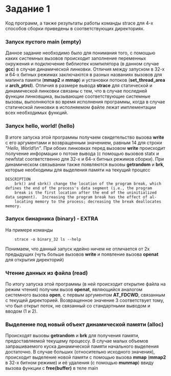 # Задание 1
Код программ, а также результаты работы команды strace для 4-х способов сборки приведены в соответствующих директориях.

### Запуск пустого main (empty)
Данное задание необходимо было для понимания того, с помощью каких системных вызовов происходит заполнение переменных окружения и подключение библиотек компилятора (в данном случае **gcc**) в случае динамической линковки. Отличия между запуском в 32-х и 64-х битных режимах заключаются в разных названиях вызовов для мапинга памяти (**mmap2** и **mmap**) и установки потоков (**set_thread_areа** и **arch_ptrcl**). Отличия в размере вывода **strace** для статической и динамической линковки связаны с тем, что в случае последней функции линковщика, вызывающие соответствующие системные вызовы, выполняются во время исполнения программы, когда в случае статической линковки в исполняемом файле лежат имплементации всех необходимых функций. 

### Запуск hello, world! (hello)
В итоге запуска этой программы получаем свидетельство вызова **write** c его аргументами и возвращенным значением, равным 14 для строки *"Hello, World!\n"*. При обоих линковках перед вызовом **write** происходит получение информации о потоке вывода (с помощью вызовов statx и newfstat соответственно для 32-х и 64-х битных режимов сборки). При динамическом связывании также появляются вызовы **getrandom** и **brk**, которые необходимы для выделения памяти на текущий процесс
```
DESCRIPTION
    brk() and sbrk() change the location of the program break, which defines the end of the process's data segment (i.e., the program
    break is the first location after the end of the uninitialized data segment).  Increasing the program break has the effect of al‐
    locating memory to the process; decreasing the break deallocates memory.
```

### Запуск бинарника (binary) - EXTRA
На примере команды
```
    strace -o binary_32 ls --help
```
Понимаем, что данный запуск идейно ничем не отличается от 2х предыдущих (чуть больше вызовов **write** и появление вызова **openat** для открытия директорий)

### Чтение данных из файла (read)
По итогу запуска этой программы (в ней происходит открытие файла на режим чтения) получим вызов **openat**, являющийся аналогом системного вызова **open**, c первым аргументом **AT_FDCWD**, связанным с текущей директорией. Возвращенное значение 3 соответствует тому, что был открыт поток, не связанный со стандартными выводом и вводом (1 и 2).

### Выделение под новый объект динамической памяти (alloc)
Происходят вызовы **getrandom** и **brk** для получения памяти, предоставляемой текущему процессу. В случае малых объемов запрашиваемого куска динамической памяти начального выделения достаточно. В случае больших (относительно исходного значения), происходит выделение новой памяти с помощью вызова **mmap** (**mmap2** в 32-х битном режиме) и её удаления (c помощью **munmap**) ввиду вызова функции с **free(buffer)** в теле main

